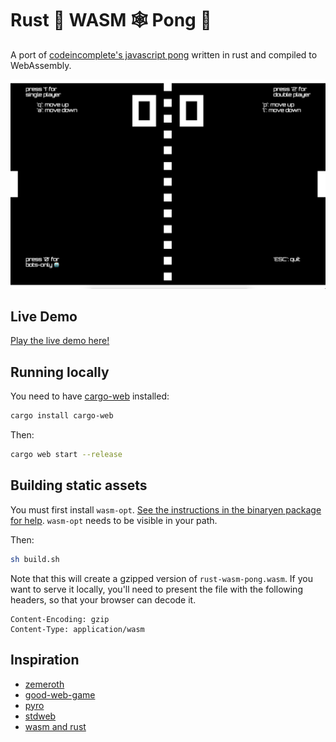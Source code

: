 # Rust 🦀 WASM 🕸 Pong 🏓

A port of [codeincomplete's javascript pong](https://codeincomplete.com/games/pong/) written in rust and compiled to WebAssembly.

![screenshot](screenshot.png)

## Live Demo

[Play the live demo here!](https://pong.prawn.farm)

## Running locally

You need to have [cargo-web](https://github.com/koute/cargo-web) installed:

```sh
cargo install cargo-web
```

Then:

```sh
cargo web start --release
```

## Building static assets 

You must first install `wasm-opt`.  [See the instructions in the binaryen package for help](https://github.com/WebAssembly/binaryen#building).  `wasm-opt` needs to be visible in your path.

Then:

```sh
sh build.sh
```

Note that this will create a gzipped version of `rust-wasm-pong.wasm`. If you want to serve it locally, you'll need to present the file with the following headers, so that your browser can decode it.

```text
Content-Encoding: gzip
Content-Type: application/wasm
```

## Inspiration

- [zemeroth](https://ozkriff.itch.io/zemeroth)
- [good-web-game](https://github.com/not-fl3/good-web-game)
- [pyro](https://github.com/MaikKlein/pyro)
- [stdweb](https://github.com/koute/stdweb)
- [wasm and rust](https://github.com/raphamorim/wasm-and-rust)
